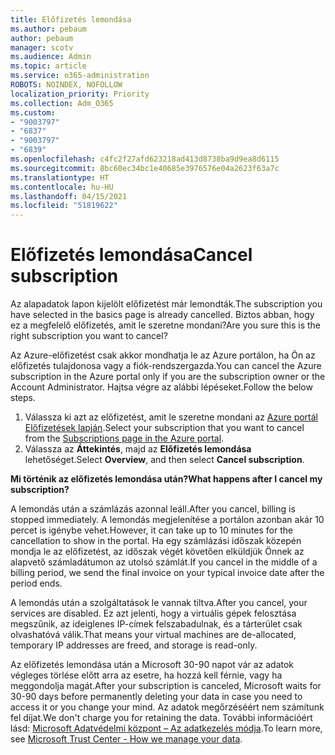 ```yaml
---
title: Előfizetés lemondása
ms.author: pebaum
author: pebaum
manager: scotv
ms.audience: Admin
ms.topic: article
ms.service: o365-administration
ROBOTS: NOINDEX, NOFOLLOW
localization_priority: Priority
ms.collection: Adm_O365
ms.custom:
- "9003797"
- "6837"
- "9003797"
- "6839"
ms.openlocfilehash: c4fc2f27afd623218ad413d8738ba9d9ea8d6115
ms.sourcegitcommit: 8bc60ec34bc1e40685e3976576e04a2623f63a7c
ms.translationtype: HT
ms.contentlocale: hu-HU
ms.lasthandoff: 04/15/2021
ms.locfileid: "51819622"
---
```

# <a name="cancel-subscription"></a><span data-ttu-id="e4055-102">Előfizetés lemondása</span><span class="sxs-lookup"><span data-stu-id="e4055-102">Cancel subscription</span></span>

<span data-ttu-id="e4055-103">Az alapadatok lapon kijelölt előfizetést már lemondták.</span><span class="sxs-lookup"><span data-stu-id="e4055-103">The subscription you have selected in the basics page is already cancelled.</span></span> <span data-ttu-id="e4055-104">Biztos abban, hogy ez a megfelelő előfizetés, amit le szeretne mondani?</span><span class="sxs-lookup"><span data-stu-id="e4055-104">Are you sure this is the right subscription you want to cancel?</span></span>

<span data-ttu-id="e4055-105">Az Azure-előfizetést csak akkor mondhatja le az Azure portálon, ha Ön az előfizetés tulajdonosa vagy a fiók-rendszergazda.</span><span class="sxs-lookup"><span data-stu-id="e4055-105">You can cancel the Azure subscription in the Azure portal only if you are the subscription owner or the Account Administrator.</span></span> <span data-ttu-id="e4055-106">Hajtsa végre az alábbi lépéseket.</span><span class="sxs-lookup"><span data-stu-id="e4055-106">Follow the below steps.</span></span>

1. <span data-ttu-id="e4055-107">Válassza ki azt az előfizetést, amit le szeretne mondani az [Azure portál Előfizetések lapján](https://ms.portal.azure.com/#blade/Microsoft_Azure_Billing/SubscriptionsBlade).</span><span class="sxs-lookup"><span data-stu-id="e4055-107">Select your subscription that you want to cancel from the [Subscriptions page in the Azure portal](https://ms.portal.azure.com/#blade/Microsoft_Azure_Billing/SubscriptionsBlade).</span></span>
2. <span data-ttu-id="e4055-108">Válassza az **Áttekintés**, majd az **Előfizetés lemondása** lehetőséget.</span><span class="sxs-lookup"><span data-stu-id="e4055-108">Select **Overview**, and then select **Cancel subscription**.</span></span>

<span data-ttu-id="e4055-109">**Mi történik az előfizetés lemondása után?**</span><span class="sxs-lookup"><span data-stu-id="e4055-109">**What happens after I cancel my subscription?**</span></span>

<span data-ttu-id="e4055-110">A lemondás után a számlázás azonnal leáll.</span><span class="sxs-lookup"><span data-stu-id="e4055-110">After you cancel, billing is stopped immediately.</span></span> <span data-ttu-id="e4055-111">A lemondás megjelenítése a portálon azonban akár 10 percet is igénybe vehet.</span><span class="sxs-lookup"><span data-stu-id="e4055-111">However, it can take up to 10 minutes for the cancellation to show in the portal.</span></span> <span data-ttu-id="e4055-112">Ha egy számlázási időszak közepén mondja le az előfizetést, az időszak végét követően elküldjük Önnek az alapvető számladátumon az utolsó számlát.</span><span class="sxs-lookup"><span data-stu-id="e4055-112">If you cancel in the middle of a billing period, we send the final invoice on your typical invoice date after the period ends.</span></span>

<span data-ttu-id="e4055-113">A lemondás után a szolgáltatások le vannak tiltva.</span><span class="sxs-lookup"><span data-stu-id="e4055-113">After you cancel, your services are disabled.</span></span> <span data-ttu-id="e4055-114">Ez azt jelenti, hogy a virtuális gépek felosztása megszűnik, az ideiglenes IP-címek felszabadulnak, és a tárterület csak olvashatóvá válik.</span><span class="sxs-lookup"><span data-stu-id="e4055-114">That means your virtual machines are de-allocated, temporary IP addresses are freed, and storage is read-only.</span></span>

<span data-ttu-id="e4055-115">Az előfizetés lemondása után a Microsoft 30-90 napot vár az adatok végleges törlése előtt arra az esetre, ha hozzá kell férnie, vagy ha meggondolja magát.</span><span class="sxs-lookup"><span data-stu-id="e4055-115">After your subscription is canceled, Microsoft waits for 30-90 days before permanently deleting your data in case you need to access it or you change your mind.</span></span> <span data-ttu-id="e4055-116">Az adatok megőrzéséért nem számítunk fel díjat.</span><span class="sxs-lookup"><span data-stu-id="e4055-116">We don't charge you for retaining the data.</span></span> <span data-ttu-id="e4055-117">További információért lásd: [Microsoft Adatvédelmi központ – Az adatkezelés módja](https://www.microsoft.com/trust-center/privacy/data-management#leave).</span><span class="sxs-lookup"><span data-stu-id="e4055-117">To learn more, see [Microsoft Trust Center - How we manage your data](https://www.microsoft.com/trust-center/privacy/data-management#leave).</span></span>


